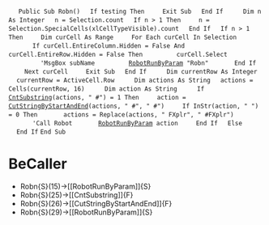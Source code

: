&nbsp;&nbsp;&nbsp;&nbsp;
`Public Sub Robn()`
&nbsp;&nbsp;&nbsp;&nbsp;`If testing Then`
&nbsp;&nbsp;&nbsp;&nbsp;&nbsp;&nbsp;&nbsp;&nbsp;`Exit Sub`
&nbsp;&nbsp;&nbsp;&nbsp;`End If`
&nbsp;&nbsp;&nbsp;&nbsp;
&nbsp;&nbsp;&nbsp;&nbsp;`Dim n As Integer`
&nbsp;&nbsp;&nbsp;&nbsp;`n = Selection.count`
&nbsp;&nbsp;&nbsp;&nbsp;`If n > 1 Then`
&nbsp;&nbsp;&nbsp;&nbsp;&nbsp;&nbsp;&nbsp;&nbsp;`n = Selection.SpecialCells(xlCellTypeVisible).count`
&nbsp;&nbsp;&nbsp;&nbsp;`End If`
&nbsp;&nbsp;&nbsp;&nbsp;`If n > 1 Then`
&nbsp;&nbsp;&nbsp;&nbsp;&nbsp;&nbsp;&nbsp;&nbsp;`Dim curCell As Range`
&nbsp;&nbsp;&nbsp;&nbsp;&nbsp;&nbsp;&nbsp;&nbsp;`For Each curCell In Selection`
&nbsp;&nbsp;&nbsp;&nbsp;&nbsp;&nbsp;&nbsp;&nbsp;&nbsp;&nbsp;&nbsp;&nbsp;`If curCell.EntireColumn.Hidden = False And curCell.EntireRow.Hidden = False Then`
&nbsp;&nbsp;&nbsp;&nbsp;&nbsp;&nbsp;&nbsp;&nbsp;&nbsp;&nbsp;&nbsp;&nbsp;&nbsp;&nbsp;&nbsp;&nbsp;`curCell.Select`
&nbsp;&nbsp;&nbsp;&nbsp;&nbsp;&nbsp;&nbsp;&nbsp;&nbsp;&nbsp;&nbsp;&nbsp;&nbsp;&nbsp;&nbsp;&nbsp;`'MsgBox subName`
&nbsp;&nbsp;&nbsp;&nbsp;&nbsp;&nbsp;&nbsp;&nbsp;&nbsp;&nbsp;&nbsp;&nbsp;&nbsp;&nbsp;&nbsp;&nbsp;[`RobotRunByParam`](RobotRunByParam)` "Robn"`
&nbsp;&nbsp;&nbsp;&nbsp;&nbsp;&nbsp;&nbsp;&nbsp;&nbsp;&nbsp;&nbsp;&nbsp;`End If`
&nbsp;&nbsp;&nbsp;&nbsp;&nbsp;&nbsp;&nbsp;&nbsp;`Next curCell`
&nbsp;&nbsp;&nbsp;&nbsp;&nbsp;&nbsp;&nbsp;&nbsp;`Exit Sub`
&nbsp;&nbsp;&nbsp;&nbsp;`End If`
&nbsp;&nbsp;&nbsp;&nbsp;
&nbsp;&nbsp;&nbsp;&nbsp;`Dim currentRow As Integer`
&nbsp;&nbsp;&nbsp;&nbsp;`currentRow = ActiveCell.Row`
&nbsp;&nbsp;&nbsp;&nbsp;
&nbsp;&nbsp;&nbsp;&nbsp;`Dim actions As String`
&nbsp;&nbsp;&nbsp;&nbsp;`actions = Cells(currentRow, 16)`
&nbsp;&nbsp;&nbsp;&nbsp;
&nbsp;&nbsp;&nbsp;&nbsp;`Dim action As String`
&nbsp;&nbsp;&nbsp;&nbsp;
&nbsp;&nbsp;&nbsp;&nbsp;`If `[`CntSubstring`](CntSubstring)`(actions, " #") = 1 Then`
&nbsp;&nbsp;&nbsp;&nbsp;&nbsp;&nbsp;&nbsp;&nbsp;`action = `[`CutStringByStartAndEnd`](CutStringByStartAndEnd)`(actions, " #", " #")`
&nbsp;&nbsp;&nbsp;&nbsp;&nbsp;&nbsp;&nbsp;&nbsp;`If InStr(action, " ") = 0 Then`
&nbsp;&nbsp;&nbsp;&nbsp;&nbsp;&nbsp;&nbsp;&nbsp;&nbsp;&nbsp;&nbsp;&nbsp;`actions = Replace(actions, " FXplr", " #FXplr")`
&nbsp;&nbsp;&nbsp;&nbsp;&nbsp;&nbsp;&nbsp;&nbsp;&nbsp;&nbsp;&nbsp;&nbsp;`'Call Robot`
&nbsp;&nbsp;&nbsp;&nbsp;&nbsp;&nbsp;&nbsp;&nbsp;&nbsp;&nbsp;&nbsp;&nbsp;[`RobotRunByParam`](RobotRunByParam)` action`
&nbsp;&nbsp;&nbsp;&nbsp;&nbsp;&nbsp;&nbsp;&nbsp;`End If`
&nbsp;&nbsp;&nbsp;&nbsp;`Else`
&nbsp;&nbsp;&nbsp;&nbsp;
&nbsp;&nbsp;&nbsp;&nbsp;`End If`
`End Sub`


# BeCaller
- Robn{S}(15)->[[RobotRunByParam]]{S}
- Robn{S}(25)->[[CntSubstring]]{F}
- Robn{S}(26)->[[CutStringByStartAndEnd]]{F}
- Robn{S}(29)->[[RobotRunByParam]]{S}

